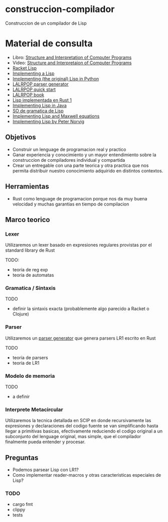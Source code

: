 # construccion-compilador
Construccion de un compilador de Lisp


# Material de consulta

- Libro: [Structure and Interpretation of Computer Programs](https://mitpress.mit.edu/sites/default/files/sicp/full-text/book/book-Z-H-38.html#%_index_start)
- Video: [Structure and Interpretaion of Computer Programs](https://www.youtube.com/watch?v=2Op3QLzMgSY)
- [Racket Lisp](https://racket-lang.org/)
- [Implementing a Lisp](http://wiki.c2.com/?ImplementingLisp)
- [Implementing (the original) Lisp in Python](http://kjetilvalle.com/posts/original-lisp.html)
- [LALRPOP parser generator](https://github.com/lalrpop/lalrpop)
- [LALRPOP quick start](http://lalrpop.github.io/lalrpop/quick_start_guide.html)
- [LALRPOP book](http://lalrpop.github.io/lalrpop/tutorial)
- [Lisp implementada en Rust 1](https://github.com/swgillespie/rust-lisp)
- [Implementing Lisp in Java](http://www.cis.upenn.edu/~matuszek/cit594-2003/Assignments/03-implementing-lisp.html)
- [SO de gramatica de Lisp](https://stackoverflow.com/questions/517113/lisp-grammar-in-yacc)
- [Implementing Lisp and Maxwell equations](http://www.righto.com/2008/07/maxwells-equations-of-software-examined.html)
- [Implementing Lisp by Peter Norvig](http://norvig.com/lispy.html)

## Objetivos

- Construir un lenguage de programacion real y practico
- Ganar experiencia y conocimiento y un mayor entendimiento sobre la construccion de compiladores individual y compartida
- Crear un entregable con una parte teorica y otra practica que nos permita distribuir nuestro conocimiento adquirido en distintos contextos.

## Herramientas
- Rust como lenguage de programacion porque nos da muy buena velocidad y muchas garantias en tiempo de compilacion

## Marco teorico

### Lexer

Utilizaremos un lexer basado en expresiones regulares provistas por el standard library de Rust

TODO:
- teoria de reg exp
- teoria de automatas


### Gramatica / Sintaxis

TODO
- definir la sintaxis exacta (probablemente algo parecido a Racket o Clojure)

### Parser

Utilizaremos un [parser generator](https://github.com/lalrpop/lalrpop) que genera parsers LR1 escrito en Rust

TODO
- teoria de parsers
- teoria de LR1

### Modelo de memoria

TODO
- a definir

### Interprete Metacircular

Utilizaremos la tecnica detallada en SCIP en donde recursivamente las expresiones y declaraciones del codigo fuente
se van simplificando hasta llegar a primitivas basicas, efectivamente reduciendo el codigo original a un subconjunto
del lenguage original, mas simple, que el compilador finalmente pueda entender y procesar.

## Preguntas
- Podemos parsear Lisp con LR1?
- Como implementar reader-macros y otras caracteristicas especiales de Lisp?



### TODO
- cargo fmt
- clippy
- tests

